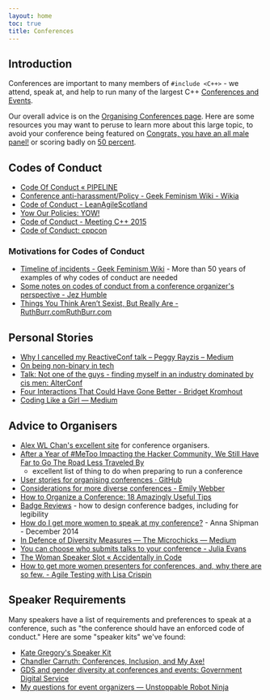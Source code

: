 ```yaml
---
layout: home
toc: true
title: Conferences
---
```


<!-- todo redirect * [Conference Resources](/resources/conference-resources/) to here -->

## Introduction

Conferences are important to many members of `#include <C++>` - we attend, speak at, and help to run many of the largest C++ [Conferences and Events](/conferences/).

Our overall advice is on the [Organising Conferences page](/conferences/organising-conferences/). Here are some resources you may want to peruse to learn more about this large topic, to avoid your conference being featured on [Congrats, you have an all male panel!](http://allmalepanels.tumblr.com/) or scoring badly on [50 percent](http://50prozent.speakerinnen.org/en/).

## Codes of Conduct

* [Code Of Conduct « PIPELINE](https://pipelineconf.info/about/code-of-conduct/)
* [Conference anti-harassment/Policy - Geek Feminism Wiki - Wikia](http://geekfeminism.wikia.com/wiki/Conference_anti-harassment/Policy)
* [Code of Conduct - LeanAgileScotland](https://leanagile.scot/2018/code-of-conduct/)
* [Yow Our Policies: YOW!](http://yowconference.com.au/policies/)
* [Code of Conduct - Meeting C++ 2015](http://meetingcpp.com/index.php/newsreader/items/code-of-conduct.html)
* [Code of Conduct: cppcon](http://cppcon.org/codeofconduct/)

### Motivations for Codes of Conduct

* [Timeline of incidents - Geek Feminism Wiki](http://geekfeminism.wikia.com/wiki/Timeline_of_incidents) - More than 50 years of examples of why codes of conduct are needed
* [Some notes on codes of conduct from a conference organizer's perspective - Jez Humble](https://gist.github.com/jezhumble/47aebaa31ba7cf67e2b8)
* [Things You Think Aren’t Sexist, But Really Are - RuthBurr.comRuthBurr.com](http://www.ruthburr.com/things-you-think-arent-sexist/#.WYDWv53TXL1)

## Personal Stories

* [Why I cancelled my ReactiveConf talk – Peggy Rayzis – Medium](https://medium.com/@peggyrayzis/why-i-cancelled-my-reactiveconf-talk-3a463bf14bd8)
* [On being non-binary in tech](http://www.kitation.co.uk/2015/11/17/on-being-nb-in-tech.html)
* [Talk: Not one of the guys - finding myself in an industry dominated by cis men: AlterConf](https://alterconf.com/talks/not-one-guys-finding-myself-industry-dominated-cis-men)
* [Four Interactions That Could Have Gone Better - Bridget Kromhout](http://bridgetkromhout.com/blog/2014/09/22/four-interactions-that-could-have-gone-better/)
* [Coding Like a Girl — Medium](https://medium.com/@sailorhg/coding-like-a-girl-595b90791cce)

## Advice to Organisers

* [Alex WL Chan's excellent site](https://alexwlchan.net/ideas-for-inclusive-events/short-version/) for conference organisers.
* [After a Year of #MeToo Impacting the Hacker Community, We Still Have Far to Go The Road Less Traveled By](http://deviating.net/words/?p=821)
	* excellent list of thing to do when preparing to run a conference
* [User stories for organising conferences  · GitHub](https://gist.github.com/doismellburning/6ef44a51df271bca4782)
* [Considerations for more diverse conferences - Emily Webber](http://emilywebber.co.uk/considerations-for-more-diverse-conferences/)
* [How to Organize a Conference: 18 Amazingly Useful Tips](https://medium.com/tedx-experience/how-to-organize-a-conference-567fb50ccdbd#.hju33o8o4)
* [Badge Reviews](https://badge.reviews/) - how to design conference badges, including for legibility
* [How do I get more women to speak at my conference?](http://www.annashipman.co.uk/jfdi/how-to-get-women-speakers.html) - Anna Shipman - December 2014
* [In Defence of Diversity Measures — The Microchicks — Medium](https://medium.com/the-microchicks/in-defence-of-diversity-measures-48e4702b1dbd)
* [You can choose who submits talks to your conference - Julia Evans](http://jvns.ca/blog/2015/03/06/you-can-choose-who-submits-talks-to-your-conference/)
* [The Woman Speaker Slot « Accidentally in Code](http://www.catehuston.com/blog/2015/03/11/the-woman-speaker-slot/)
* [How to get more women presenters for conferences, and, why there are so few. - Agile Testing with Lisa Crispin](http://lisacrispin.com/2016/04/17/get-women-presenters-conferences/)

## Speaker Requirements

Many speakers have a list of requirements and preferences to speak at a conference, such as "the conference should have an enforced code of conduct." Here are some "speaker kits" we've found:

* [Kate Gregory's Speaker Kit](http://www.gregcons.com/SpeakerKit.aspx)
* [Chandler Carruth: Conferences, Inclusion, and My Axe!](https://medium.com/@chandlerc/conferences-inclusion-and-my-axe-f1f2a994419c)
* [GDS and gender diversity at conferences and events: Government Digital Service](https://gds.blog.gov.uk/2016/03/08/gds-and-gender-diversity-at-conferences-and-events/)
* [My questions for event organizers &#8212; Unstoppable Robot Ninja](http://unstoppablerobotninja.com/entry/my-questions-for-event-organizers/)
